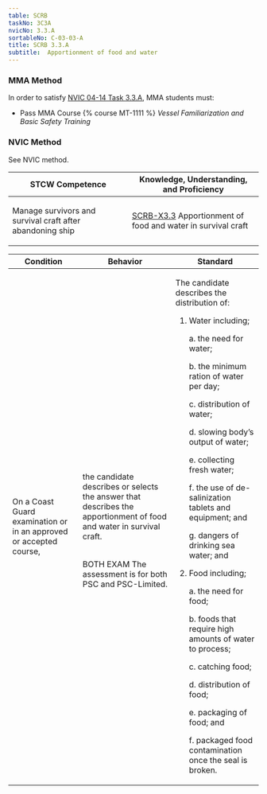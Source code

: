 ```yaml
---
table: SCRB
taskNo: 3C3A
nvicNo: 3.3.A 
sortableNo: C-03-03-A
title: SCRB 3.3.A 
subtitle:  Apportionment of food and water
---
```



### MMA Method

In order to satisfy  [NVIC 04-14  Task  3.3.A]({{site.baseurl}}/assets/images/nvic-04-14.pdf), MMA students must:

* Pass MMA Course {% course MT-1111 %}  *Vessel Familiarization and Basic Safety Training*


### NVIC Method

<a onclick="togglevisibility('nvic_methods')" >See NVIC method.</a>

<div id='nvic_methods' class='hide'>

<table>
<thead>
<tr>
<th class='forty'> STCW Competence </th>
<th class='sixty'> Knowledge, Understanding, and Proficiency </th>
</tr>
</thead>




<tbody>
<tr><td markdown='1'>

Manage survivors and survival craft after abandoning ship

</td><td markdown='1'>

[SCRB-X3.3]({{site.baseurl}}/tables/621.html#SCRB-X3.3) Apportionment of food and water in survival craft

</td></tr>


</tbody>
</table>


<table>
<thead>
<tr><th class='twenty'>  Condition </th><th class='twenty'> Behavior </th><th  class='sixty'>Standard </th></tr>
</thead>
<tbody >



<tr><td markdown='1'>

On a Coast Guard examination or in an approved or accepted course,

</td><td markdown='1'>

the candidate describes or selects the answer that describes the apportionment of food and water in survival craft.

<br>

<div class="tooltip">BOTH
EXAM
<span class="tooltiptext">
The assessment is for both PSC and PSC-Limited.
</span>
</div>


</td><td markdown='1'>

The candidate describes the distribution of:

1. Water including;

     a. the need for water;

     b. the minimum ration of water per day;

     c. distribution of water;

     d. slowing body’s output of water;

     e. collecting fresh water;

     f. the use of de-salinization tablets and equipment; and 

     g. dangers of drinking sea water; and 

2. Food including;

     a. the need for food;

     b. foods that require high amounts of water to process;

     c. catching food;

     d. distribution of food;

     e. packaging of food; and
 
     f. packaged food contamination once the seal is broken. 

</td></tr>
</tbody>
</table>
</div>
